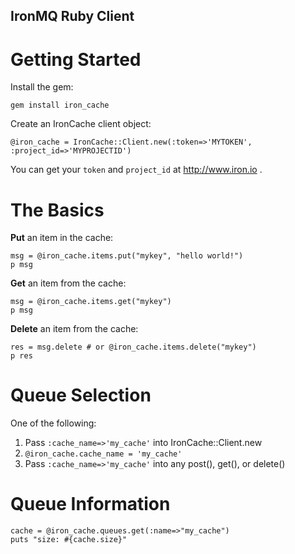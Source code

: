 IronMQ Ruby Client
-------------

Getting Started
==============

Install the gem:

    gem install iron_cache

Create an IronCache client object:

    @iron_cache = IronCache::Client.new(:token=>'MYTOKEN', :project_id=>'MYPROJECTID')

You can get your `token` and `project_id` at http://www.iron.io .


The Basics
=========

**Put** an item in the cache:

    msg = @iron_cache.items.put("mykey", "hello world!")
    p msg

**Get** an item from the cache:

    msg = @iron_cache.items.get("mykey")
    p msg

**Delete** an item from the cache:

    res = msg.delete # or @iron_cache.items.delete("mykey")
    p res


Queue Selection
===============

One of the following:

1. Pass `:cache_name=>'my_cache'` into IronCache::Client.new
1. `@iron_cache.cache_name = 'my_cache'`
1. Pass `:cache_name=>'my_cache'` into any post(), get(), or delete()

Queue Information
=================

    cache = @iron_cache.queues.get(:name=>"my_cache")
    puts "size: #{cache.size}"

 